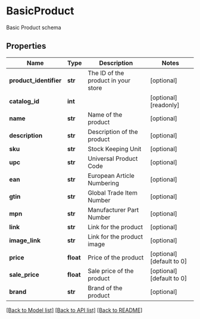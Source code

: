 # BasicProduct

Basic Product schema
## Properties
Name | Type | Description | Notes
------------ | ------------- | ------------- | -------------
**product_identifier** | **str** | The ID of the product in your store | [optional] 
**catalog_id** | **int** |  | [optional] [readonly] 
**name** | **str** | Name of the product | [optional] 
**description** | **str** | Description of the product | [optional] 
**sku** | **str** | Stock Keeping Unit | [optional] 
**upc** | **str** | Universal Product Code | [optional] 
**ean** | **str** | European Article Numbering | [optional] 
**gtin** | **str** | Global Trade Item Number | [optional] 
**mpn** | **str** | Manufacturer Part Number | [optional] 
**link** | **str** | Link for the product | [optional] 
**image_link** | **str** | Link for the product image | [optional] 
**price** | **float** | Price of the product | [optional] [default to 0]
**sale_price** | **float** | Sale price of the product | [optional] [default to 0]
**brand** | **str** | Brand of the product | [optional] 

[[Back to Model list]](../README.md#documentation-for-models) [[Back to API list]](../README.md#documentation-for-api-endpoints) [[Back to README]](../README.md)



